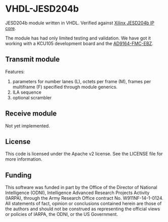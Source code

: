 # VHDL-JESD204b

JESD204b module written in VHDL. Verified against [Xilinx JESD204b IP
core](https://www.xilinx.com/products/intellectual-property/ef-di-jesd204.html#overview).

The module has had only limited testing and validation. We have got it working
with a KCU105 development board and the
[AD9164-FMC-EBZ](http://www.analog.com/en/design-center/evaluation-hardware-and-software/evaluation-boards-kits/EVAL-AD916X.html).

## Transmit module

Features:

1. parameters for number lanes (L), octets per frame (M), frames per multiframe
(F) specified through module generics.
2. ILA sequence
3. optional scrambler

## Receive module

Not yet implemented.

## License

This code is licensed under the Apache v2 license.  See the LICENSE file for
more information.

## Funding

This software was funded in part by the Office of the Director of National
Intelligence (ODNI), Intelligence Advanced Research Projects Activity (IARPA),
through the Army Research Office contract No. W911NF-14-1-0124. All statements
of fact, opinion or conclusions contained herein are those of the authors and
should not be construed as representing the official views or policies of IARPA,
the ODNI, or the US Government.
